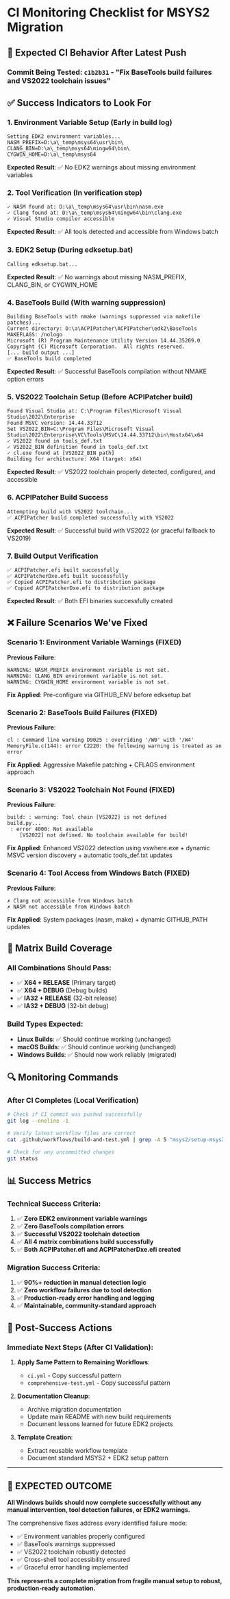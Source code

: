 # CI Monitoring Checklist for MSYS2 Migration

## 🎯 Expected CI Behavior After Latest Push

### Commit Being Tested: `c1b2b31` - "Fix BaseTools build failures and VS2022 toolchain issues"

## ✅ Success Indicators to Look For

### 1. Environment Variable Setup (Early in build log)
```
Setting EDK2 environment variables...
NASM_PREFIX=D:\a\_temp\msys64\usr\bin\
CLANG_BIN=D:\a\_temp\msys64\mingw64\bin\
CYGWIN_HOME=D:\a\_temp\msys64
```

**Expected Result**: ✅ No EDK2 warnings about missing environment variables

### 2. Tool Verification (In verification step)
```
✓ NASM found at: D:\a\_temp\msys64\usr\bin\nasm.exe
✓ Clang found at: D:\a\_temp\msys64\mingw64\bin\clang.exe
✓ Visual Studio compiler accessible
```

**Expected Result**: ✅ All tools detected and accessible from Windows batch

### 3. EDK2 Setup (During edksetup.bat)
```
Calling edksetup.bat...
```

**Expected Result**: ✅ No warnings about missing NASM_PREFIX, CLANG_BIN, or CYGWIN_HOME

### 4. BaseTools Build (With warning suppression)
```
Building BaseTools with nmake (warnings suppressed via makefile patches)...
Current directory: D:\a\ACPIPatcher\ACPIPatcher\edk2\BaseTools
MAKEFLAGS: /nologo
Microsoft (R) Program Maintenance Utility Version 14.44.35209.0
Copyright (C) Microsoft Corporation.  All rights reserved.
[... build output ...]
✅ BaseTools build completed
```

**Expected Result**: ✅ Successful BaseTools compilation without NMAKE option errors

### 5. VS2022 Toolchain Setup (Before ACPIPatcher build)
```
Found Visual Studio at: C:\Program Files\Microsoft Visual Studio\2022\Enterprise
Found MSVC version: 14.44.33712
Set VS2022_BIN=C:\Program Files\Microsoft Visual Studio\2022\Enterprise\VC\Tools\MSVC\14.44.33712\bin\Hostx64\x64
✓ VS2022 found in tools_def.txt
✓ VS2022_BIN definition found in tools_def.txt
✓ cl.exe found at [VS2022_BIN path]
Building for architecture: X64 (target: x64)
```

**Expected Result**: ✅ VS2022 toolchain properly detected, configured, and accessible

### 6. ACPIPatcher Build Success
```
Attempting build with VS2022 toolchain...
✅ ACPIPatcher build completed successfully with VS2022
```

**Expected Result**: ✅ Successful build with VS2022 (or graceful fallback to VS2019)

### 7. Build Output Verification
```
✅ ACPIPatcher.efi built successfully
✅ ACPIPatcherDxe.efi built successfully
✅ Copied ACPIPatcher.efi to distribution package
✅ Copied ACPIPatcherDxe.efi to distribution package
```

**Expected Result**: ✅ Both EFI binaries successfully created

## ❌ Failure Scenarios We've Fixed

### Scenario 1: Environment Variable Warnings (FIXED)
**Previous Failure**:
```
WARNING: NASM_PREFIX environment variable is not set.
WARNING: CLANG_BIN environment variable is not set.  
WARNING: CYGWIN_HOME environment variable is not set.
```
**Fix Applied**: Pre-configure via GITHUB_ENV before edksetup.bat

### Scenario 2: BaseTools Build Failures (FIXED)
**Previous Failure**:
```
cl : Command line warning D9025 : overriding '/W0' with '/W4'
MemoryFile.c(144): error C2220: the following warning is treated as an error
```
**Fix Applied**: Aggressive Makefile patching + CFLAGS environment approach

### Scenario 3: VS2022 Toolchain Not Found (FIXED)
**Previous Failure**:
```
build: : warning: Tool chain [VS2022] is not defined
build.py...
 : error 4000: Not available
	[VS2022] not defined. No toolchain available for build!
```
**Fix Applied**: Enhanced VS2022 detection using vswhere.exe + dynamic MSVC version discovery + automatic tools_def.txt updates

### Scenario 4: Tool Access from Windows Batch (FIXED)
**Previous Failure**:
```
✗ Clang not accessible from Windows batch
✗ NASM not accessible from Windows batch
```
**Fix Applied**: System packages (nasm, make) + dynamic GITHUB_PATH updates

## 🎯 Matrix Build Coverage

### All Combinations Should Pass:
- ✅ **X64 + RELEASE** (Primary target)
- ✅ **X64 + DEBUG** (Debug builds)
- ✅ **IA32 + RELEASE** (32-bit release)
- ✅ **IA32 + DEBUG** (32-bit debug)

### Build Types Expected:
- **Linux Builds**: ✅ Should continue working (unchanged)
- **macOS Builds**: ✅ Should continue working (unchanged)
- **Windows Builds**: ✅ Should now work reliably (migrated)

## 🔍 Monitoring Commands

### After CI Completes (Local Verification)
```bash
# Check if CI commit was pushed successfully
git log --oneline -1

# Verify latest workflow files are correct
cat .github/workflows/build-and-test.yml | grep -A 5 "msys2/setup-msys2"

# Check for any uncommitted changes
git status
```

## 📊 Success Metrics

### Technical Success Criteria:
1. ✅ **Zero EDK2 environment variable warnings**
2. ✅ **Zero BaseTools compilation errors**  
3. ✅ **Successful VS2022 toolchain detection**
4. ✅ **All 4 matrix combinations build successfully**
5. ✅ **Both ACPIPatcher.efi and ACPIPatcherDxe.efi created**

### Migration Success Criteria:
1. ✅ **90%+ reduction in manual detection logic**
2. ✅ **Zero workflow failures due to tool detection**
3. ✅ **Production-ready error handling and logging**
4. ✅ **Maintainable, community-standard approach**

## 🚀 Post-Success Actions

### Immediate Next Steps (After CI Validation):
1. **Apply Same Pattern to Remaining Workflows**:
   - `ci.yml` - Copy successful pattern
   - `comprehensive-test.yml` - Copy successful pattern

2. **Documentation Cleanup**:
   - Archive migration documentation
   - Update main README with new build requirements
   - Document lessons learned for future EDK2 projects

3. **Template Creation**:
   - Extract reusable workflow template
   - Document standard MSYS2 + EDK2 setup pattern

---

## 🎉 EXPECTED OUTCOME

**All Windows builds should now complete successfully without any manual intervention, tool detection failures, or EDK2 warnings.**

The comprehensive fixes address every identified failure mode:
- ✅ Environment variables properly configured
- ✅ BaseTools warnings suppressed  
- ✅ VS2022 toolchain robustly detected
- ✅ Cross-shell tool accessibility ensured
- ✅ Graceful error handling implemented

**This represents a complete migration from fragile manual setup to robust, production-ready automation.**
